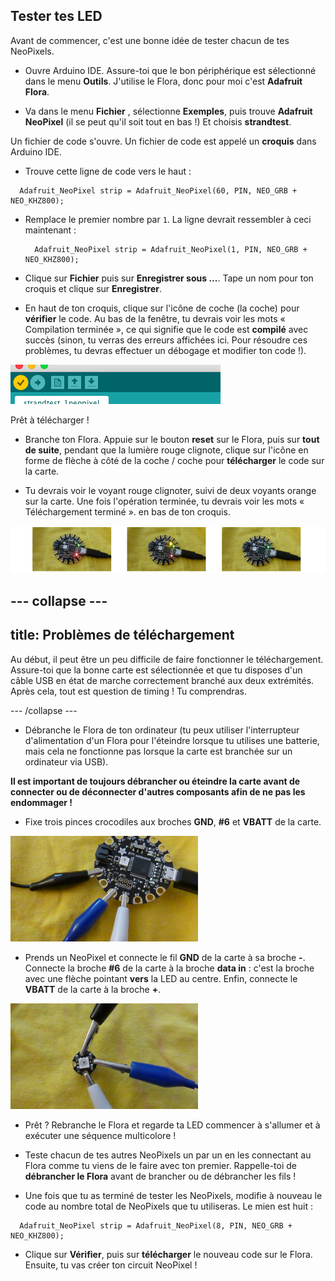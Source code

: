 ## Tester tes LED

Avant de commencer, c'est une bonne idée de tester chacun de tes NeoPixels.

+ Ouvre Arduino IDE. Assure-toi que le bon périphérique est sélectionné dans le menu **Outils**. J'utilise le Flora, donc pour moi c'est **Adafruit Flora**.

+ Va dans le menu **Fichier** , sélectionne **Exemples**, puis trouve **Adafruit NeoPixel** \(il se peut qu'il soit tout en bas !\) Et choisis **strandtest**.

Un fichier de code s'ouvre. Un fichier de code est appelé un **croquis** dans Arduino IDE.

+ Trouve cette ligne de code vers le haut :

```
  Adafruit_NeoPixel strip = Adafruit_NeoPixel(60, PIN, NEO_GRB + NEO_KHZ800);
```

+ Remplace le premier nombre par `1`. La ligne devrait ressembler à ceci maintenant :

  ```
    Adafruit_NeoPixel strip = Adafruit_NeoPixel(1, PIN, NEO_GRB + NEO_KHZ800);
  ```

+ Clique sur **Fichier** puis sur **Enregistrer sous ...**. Tape un nom pour ton croquis et clique sur **Enregistrer**.

+ En haut de ton croquis, clique sur l'icône de coche (la coche) pour **vérifier** le code. Au bas de la fenêtre, tu devrais voir les mots « Compilation terminée », ce qui signifie que le code est **compilé** avec succès \(sinon, tu verras des erreurs affichées ici. Pour résoudre ces problèmes, tu devras effectuer un débogage et modifier ton code !\).

![](images/verifyIcon.png)

Prêt à télécharger !

+ Branche ton Flora. Appuie sur le bouton **reset** sur le Flora, puis sur **tout de suite**, pendant que la lumière rouge clignote, clique sur l'icône en forme de flèche à côté de la coche / coche pour **télécharger** le code sur la carte.

+ Tu devrais voir le voyant rouge clignoter, suivi de deux voyants orange sur la carte. Une fois l'opération terminée, tu devrais voir les mots « Téléchargement terminé ». en bas de ton croquis.

![](images/upload3_120_800.png)

--- collapse ---
---
title: Problèmes de téléchargement
---

Au début, il peut être un peu difficile de faire fonctionner le téléchargement. Assure-toi que la bonne carte est sélectionnée et que tu disposes d'un câble USB en état de marche correctement branché aux deux extrémités. Après cela, tout est question de timing ! Tu comprendras.

--- /collapse ---

+ Débranche le Flora de ton ordinateur \(tu peux utiliser l'interrupteur d'alimentation d'un Flora pour l'éteindre lorsque tu utilises une batterie, mais cela ne fonctionne pas lorsque la carte est branchée sur un ordinateur via USB\).

**Il est important de toujours débrancher ou éteindre la carte avant de connecter ou de déconnecter d'autres composants afin de ne pas les endommager !**

+ Fixe trois pinces crocodiles aux broches **GND**, **\#6** et **VBATT** de la carte.

![](images/crocsFlora.png)

+ Prends un NeoPixel et connecte le fil **GND** de la carte à sa broche **-**. Connecte la broche **\#6** de la carte à la broche **data in** : c'est la broche avec une flèche pointant **vers** la LED au centre. Enfin, connecte le **VBATT** de la carte à la broche **+**.

![](images/crocsPixel.png)

+ Prêt ? Rebranche le Flora et regarde ta LED commencer à s'allumer et à exécuter une séquence multicolore !

+ Teste chacun de tes autres NeoPixels un par un en les connectant au Flora comme tu viens de le faire avec ton premier. Rappelle-toi de **débrancher le Flora** avant de brancher ou de débrancher les fils !

+ Une fois que tu as terminé de tester les NeoPixels, modifie à nouveau le code au nombre total de NeoPixels que tu utiliseras. Le mien est huit :

```
  Adafruit_NeoPixel strip = Adafruit_NeoPixel(8, PIN, NEO_GRB + NEO_KHZ800);
```

+ Clique sur **Vérifier**, puis sur **télécharger** le nouveau code sur le Flora. Ensuite, tu vas créer ton circuit NeoPixel !
